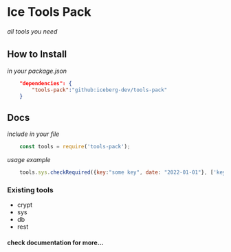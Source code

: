 # Ice Tools Pack
###### all tools you need

## How to Install
_in your package.json_
```json
    "dependencies": {
        "tools-pack":"github:iceberg-dev/tools-pack"
    }
```
## Docs
_include in your file_
```javascript
    const tools = require('tools-pack');
```

_usage example_
```javascript
    tools.sys.checkRequired({key:"some key", date: "2022-01-01"}, ['key', 'date'])
```


### Existing tools
* crypt
* sys
* db
* rest

#### check documentation for more...
